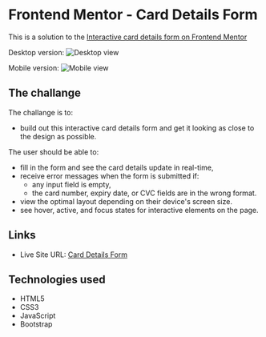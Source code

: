# Frontend Mentor - Card Details Form
This is a solution to the [Interactive card details form on Frontend Mentor](https://www.frontendmentor.io/challenges/interactive-card-details-form-XpS8cKZDWw/hub)

Desktop version:
![Desktop view]()

Mobile version: 
![Mobile view]()

## The challange

The challange is to: 
- build out this interactive card details form and get it looking as close to the design as possible.

The user should be able to:
- fill in the form and see the card details update in real-time,
- receive error messages when the form is submitted if:
  - any input field is empty,
  - the card number, expiry date, or CVC fields are in the wrong format.
- view the optimal layout depending on their device's screen size.
- see hover, active, and focus states for interactive elements on the page.

## Links 

- Live Site URL: [Card Details Form]()

## Technologies used
- HTML5
- CSS3
- JavaScript
- Bootstrap 